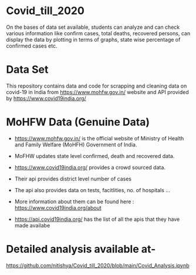 # Covid_till_2020
On the bases of data set available, students can analyze and can check various information like confirm cases, total deaths, recovered persons, can display the data by plotting in terms of graphs, state wise percentage of confirmed cases etc.



# Data Set 
This repository contains data and code for scrapping and cleaning data on covid-19 in India from https://www.mohfw.gov.in/ website and API provided by https://www.covid19india.org/

# MoHFW Data (Genuine Data)
* https://www.mohfw.gov.in/ is the official website of Ministry of Health and Family Welfare (MoHFH) Government of India.
* MoFHW updates state level confirmed, death and recovered data.

* https://www.covid19india.org/ provides a crowd sourced data.
* Their api provides district level number of cases
* The api also provides data on tests, facitlities, no. of hospitals ...
* More information about them can be found here : https://www.covid19india.org/about
* https://api.covid19india.org/ has the list of all the apis that they have made availabe

# Detailed analysis available at-
https://github.com/nitishya/Covid_till_2020/blob/main/Covid_Analysis.ipynb
